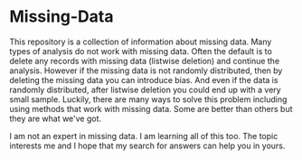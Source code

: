 # Missing-Data

This repository is a collection of information about missing data. Many types of analysis do not work with missing data. Often the default is to delete any records with missing data (listwise deletion) and continue the analysis. However if the missing data is not randomly distributed, then by deleting the missing data you can introduce bias. And even if the data is randomly distributed, after listwise deletion you could end up with a very small sample. Luckily, there are many ways to solve this problem including using methods that work with missing data. Some are better than others but they are what we've got.

I am not an expert in missing data. I am learning all of this too. The topic interests me and I hope that my search for answers can help you in yours. 

